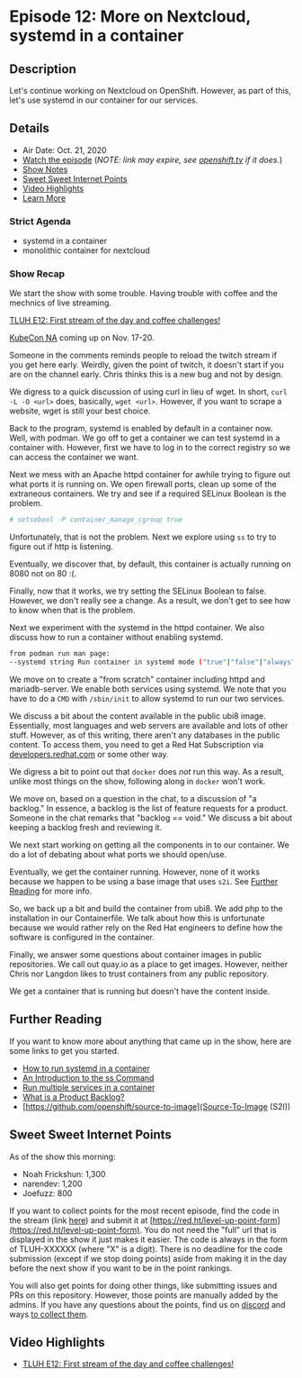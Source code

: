 # Episode 12: More on Nextcloud, systemd in a container

## Description

Let's continue working on Nextcloud on OpenShift.
However, as part of this, let's use systemd in our container for our services.

## Details

* Air Date: Oct. 21, 2020
* [Watch the episode](https://youtu.be/_o5GavmVvWY) (_NOTE: link may expire, see [openshift.tv](https://openshift.tv) if it does._)
* [Show Notes](#show-notes)
* [Sweet Sweet Internet Points](#sweet-sweet-internet-points)
* [Video Highlights](#video-highlights)
* [Learn More](https://red.ht/leveluphour)

### Strict Agenda

* systemd in a container
* monolithic container for nextcloud

### Show Recap

We start the show with some trouble.
Having trouble with coffee and the mechnics of live streaming.

[TLUH E12: First stream of the day and coffee challenges!](https://clips.twitch.tv/DeafNaiveGuanacoCharlietheUnicorn)

[KubeCon NA](https://events.linuxfoundation.org/kubecon-cloudnativecon-north-america/) coming up on Nov. 17-20.

Someone in the comments reminds people to reload the twitch stream if you get here early.
Weirdly, given the point of twitch, it doesn't start if you are on the channel early.
Chris thinks this is a new bug and not by design.

We digress to a quick discussion of using curl in lieu of wget.
In short, `curl -L -O <url>` does, basically, `wget <url>`.
However, if you want to scrape a website, wget is still your best choice.

Back to the program, systemd is enabled by default in a container now.
Well, with podman.
We go off to get a container we can test systemd in a container with.
However, first we have to log in to the correct registry so we can access the container we want.

Next we mess with an Apache httpd container for awhile trying to figure out what ports it is running on.
We open firewall ports, clean up some of the extraneous containers.
We try and see if a required SELinux Boolean is the problem.

```bash
# setsebool -P container_manage_cgroup true
```

Unfortunately, that is not the problem.
Next we explore using `ss` to try to figure out if http is listening.

Eventually, we discover that, by default, this container is actually running on 8080 not on 80 :(.

Finally, now that it works, we try setting the SELinux Boolean to false.
However, we don't really see a change. 
As a result, we don't get to see how to know when that is the problem.

Next we experiment with the systemd in the httpd container.
We also discuss how to run a container without enabling systemd.

```bash
from podman run man page:
--systemd string Run container in systemd mode ("true"|"false"|"always") (default "true")
```

We move on to create a "from scratch" container including httpd and mariadb-server.
We enable both services using systemd.
We note that you have to do a `CMD` with `/sbin/init` to allow systemd to run our two services.

We discuss a bit about the content available in the public ubi8 image.
Essentially, most languages and web servers are available and lots of other stuff.
However, as of this writing, there aren't any databases in the public content.
To access them, you need to get a Red Hat Subscription via [developers.redhat.com](https://developers.redhat.com) or some other way. 

We digress a bit to point out that `docker` does *not* run this way. 
As a result, unlike most things on the show, following along in `docker` won't work.

We move on, based on a question in the chat, to a discussion of "a backlog."
In essence, a backlog is the list of feature requests for a product.
Someone in the chat remarks that "backlog == void."
We discuss a bit about keeping a backlog fresh and reviewing it.

We next start working on getting all the components in to our container. 
We do a lot of debating about what ports we should open/use.

Eventually, we get the container running.
However, none of it works because we happen to be using a base image that uses `s2i`.
See [Further Reading](#further-reading) for more info.

So, we back up a bit and build the container from ubi8.
We add php to the installation in our Containerfile.
We talk about how this is unfortunate because we would rather rely on the Red Hat engineers to define how the software is configured in the container.

Finally, we answer some questions about container images in public repositories.
We call out quay.io as a place to get images.
However, neither Chris nor Langdon likes to trust containers from any public repository.

We get a container that is running but doesn't have the content inside.

## Further Reading

If you want to know more about anything that came up in the show, here are some links to get you started.
* [How to run systemd in a container](https://developers.redhat.com/blog/2019/04/24/how-to-run-systemd-in-a-container/)
* [An Introduction to the ss Command](https://www.linux.com/topic/networking/introduction-ss-command/)
* [Run multiple services in a container](https://docs.docker.com/config/containers/multi-service_container/)
* [What is a Product Backlog?](https://www.scrum.org/resources/what-is-a-product-backlog)
* [https://github.com/openshift/source-to-image](Source-To-Image (S2I))

## Sweet Sweet Internet Points

As of the show this morning:

* Noah Frickshun: 1,300
* narendev: 1,200
* Joefuzz: 800

If you want to collect points for the most recent episode, find the code in the stream (link [here](#details)) and submit it at [https://red.ht/level-up-point-form](https://red.ht/level-up-point-form).
You do not need the "full" url that is displayed in the show it just makes it easier.
The code is always in the form of TLUH-XXXXXX (where "X" is a digit).
There is no deadline for the code submission (except if we stop doing points) aside from making it in the day before the next show if you want to be in the point rankings.

You will also get points for doing other things, like submitting issues and PRs on this repository.
However, those points are manually added by the admins.
If you have any questions about the points, find us on [discord](https://discord.gg/5VMVGJt) and ways [to collect them](../activities.md).

## Video Highlights

* [TLUH E12: First stream of the day and coffee challenges!](https://clips.twitch.tv/DeafNaiveGuanacoCharlietheUnicorn)
